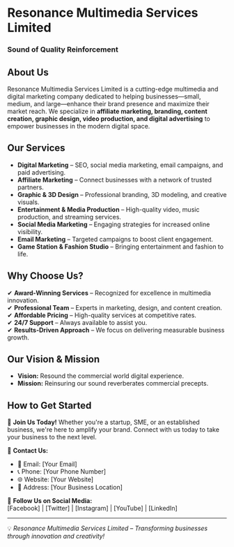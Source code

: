 # **Resonance Multimedia Services Limited**

### **Sound of Quality Reinforcement**

## **About Us**
Resonance Multimedia Services Limited is a cutting-edge multimedia and digital marketing company dedicated to helping businesses—small, medium, and large—enhance their brand presence and maximize their market reach. We specialize in **affiliate marketing, branding, content creation, graphic design, video production, and digital advertising** to empower businesses in the modern digital space.

## **Our Services**
- **Digital Marketing** – SEO, social media marketing, email campaigns, and paid advertising.
- **Affiliate Marketing** – Connect businesses with a network of trusted partners.
- **Graphic & 3D Design** – Professional branding, 3D modeling, and creative visuals.
- **Entertainment & Media Production** – High-quality video, music production, and streaming services.
- **Social Media Marketing** – Engaging strategies for increased online visibility.
- **Email Marketing** – Targeted campaigns to boost client engagement.
- **Game Station & Fashion Studio** – Bringing entertainment and fashion to life.

## **Why Choose Us?**
✔ **Award-Winning Services** – Recognized for excellence in multimedia innovation.  
✔ **Professional Team** – Experts in marketing, design, and content creation.  
✔ **Affordable Pricing** – High-quality services at competitive rates.  
✔ **24/7 Support** – Always available to assist you.  
✔ **Results-Driven Approach** – We focus on delivering measurable business growth.

## **Our Vision & Mission**
- **Vision:** Resound the commercial world digital experience.
- **Mission:** Reinsuring our sound reverberates commercial precepts.

## **How to Get Started**
🚀 **Join Us Today!** Whether you're a startup, SME, or an established business, we're here to amplify your brand. Connect with us today to take your business to the next level.

📩 **Contact Us:**  
- 📧 Email: [Your Email]  
- 📞 Phone: [Your Phone Number]  
- 🌐 Website: [Your Website]  
- 📍 Address: [Your Business Location]  

🔗 **Follow Us on Social Media:**  
[Facebook] | [Twitter] | [Instagram] | [YouTube] | [LinkedIn]

---

💡 *Resonance Multimedia Services Limited – Transforming businesses through innovation and creativity!*
